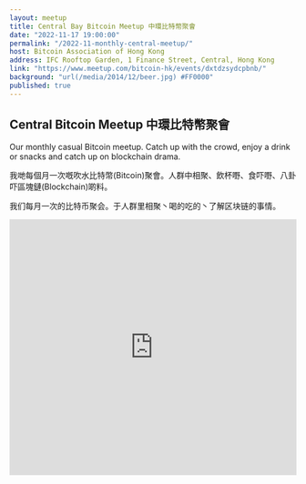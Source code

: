 ```yaml
---
layout: meetup
title: Central Bay Bitcoin Meetup 中環比特幣聚會
date: "2022-11-17 19:00:00"
permalink: "/2022-11-monthly-central-meetup/"
host: Bitcoin Association of Hong Kong
address: IFC Rooftop Garden, 1 Finance Street, Central, Hong Kong
link: "https://www.meetup.com/bitcoin-hk/events/dxtdzsydcpbnb/"
background: "url(/media/2014/12/beer.jpg) #FF0000"
published: true
---
```


## Central Bitcoin Meetup 中環比特幣聚會

Our monthly casual Bitcoin meetup. Catch up with the crowd, enjoy a drink or snacks and catch up on blockchain drama.

我哋每個月一次嘅吹水比特幣(Bitcoin)聚會。人群中相聚、飲杯嘢、食吓嘢、八卦吓區塊鏈(Blockchain)啲料。

我们每月一次的比特币聚会。于人群里相聚丶喝的吃的丶了解区块链的事情。

<iframe src="https://www.google.com/maps/embed?pb=!1m18!1m12!1m3!1d3691.793922721032!2d114.15370012908717!3d22.285794838412556!2m3!1f0!2f0!3f0!3m2!1i1024!2i768!4f13.1!3m3!1m2!1s0x34040062f9776f67%3A0x9c17d0ad30a377c7!2sIFC%20Rooftop%20Garden!5e0!3m2!1sen!2sca!4v1663630322641!5m2!1sen!2sca" width="100%" height="450" style="border:0;" allowfullscreen="" loading="lazy" referrerpolicy="no-referrer-when-downgrade"></iframe>
